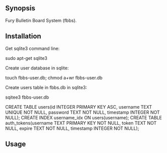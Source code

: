 ## Synopsis

Fury Bulletin Board System (fbbs).

## Installation

Get sqlite3 command line:

sudo apt-get sqlite3

Create user database in sqlite:

touch fbbs-user.db; chmod a+wr fbbs-user.db

Create users table in fbbs.db in sqlite3:

sqitee3 fbbs-user.db
> 
CREATE TABLE users(id INTEGER PRIMARY KEY ASC, username TEXT UNIQUE NOT NULL, password TEXT NOT NULL, timestamp INTEGER NOT NULL);
CREATE INDEX username_idx ON users(username);
CREATE TABLE auth_tokens(username TEXT PRIMARY KEY NOT NULL, token TEXT NOT NULL, expire TEXT NOT NULL, timestamp INTEGER NOT NULL);

## Usage



